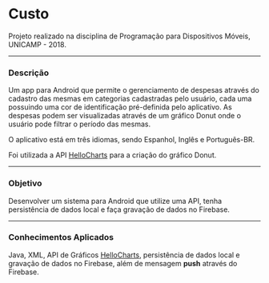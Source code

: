 # Custo
Projeto realizado na disciplina de Programação para Dispositivos Móveis, UNICAMP - 2018.

***
### Descrição
Um app para Android que permite o gerenciamento de despesas através do cadastro das mesmas em categorias cadastradas pelo usuário, cada uma possuindo uma cor de identificação pré-definida pelo aplicativo. As despesas podem ser visualizadas através de um gráfico Donut onde o usuário pode filtrar o período das mesmas.

O aplicativo está em três idiomas, sendo Espanhol, Inglês e Português-BR.

Foi utilizada a API [HelloCharts](https://github.com/lecho/hellocharts-android) para a criação do gráfico Donut.

***
### Objetivo
Desenvolver um sistema para Android que utilize uma API, tenha persistência de dados local e faça gravação de dados no Firebase.

***
### Conhecimentos Aplicados
Java, XML, API de Gráficos [HelloCharts](https://github.com/lecho/hellocharts-android), persistência de dados local e gravação de dados no Firebase, além de mensagem **push** através do Firebase.
